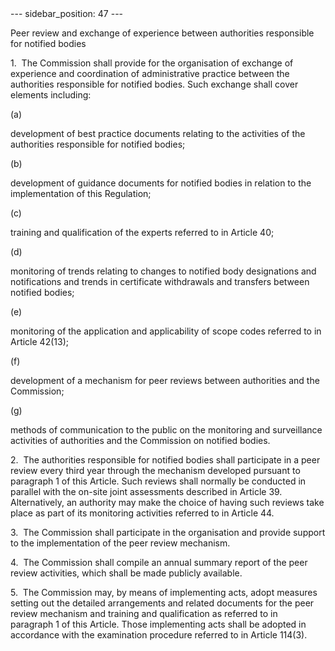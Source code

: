 
<meta data-rh="true" name="docsearch:language" content="en">
<meta data-rh="true" name="docsearch:version" content="current">
<meta data-rh="true" name="docsearch:docusaurus_tag" content="docs-default-current">
        ---
sidebar_position: 47
---
           <p class="stitle-article-norm">Peer review and exchange of experience between authorities responsible for notified bodies</p>
   <p class="norm">1.&nbsp;&nbsp;The Commission shall provide for the 
organisation of exchange of experience and coordination of 
administrative practice between the authorities responsible for notified
 bodies. Such exchange shall cover elements including:</p>
   <div class="grid-container grid-list">
      <div class="list grid-list-column-1">
         <span>(a)&nbsp;</span>
      </div>
      <div class="grid-list-column-2">
         <p class="norm">development of best practice documents relating to the activities of the authorities responsible for notified bodies;</p>
      </div>
   </div>
   <div class="grid-container grid-list">
      <div class="list grid-list-column-1">
         <span>(b)&nbsp;</span>
      </div>
      <div class="grid-list-column-2">
         <p class="norm">development of guidance documents for notified bodies in relation to the implementation of this Regulation;</p>
      </div>
   </div>
   <div class="grid-container grid-list">
      <div class="list grid-list-column-1">
         <span>(c)&nbsp;</span>
      </div>
      <div class="grid-list-column-2">
         <p class="norm">training and qualification of the experts referred to in Article&nbsp;40;</p>
      </div>
   </div>
   <div class="grid-container grid-list">
      <div class="list grid-list-column-1">
         <span>(d)&nbsp;</span>
      </div>
      <div class="grid-list-column-2">
         <p class="norm">monitoring of trends relating to changes to 
notified body designations and notifications and trends in certificate 
withdrawals and transfers between notified bodies;</p>
      </div>
   </div>
   <div class="grid-container grid-list">
      <div class="list grid-list-column-1">
         <span>(e)&nbsp;</span>
      </div>
      <div class="grid-list-column-2">
         <p class="norm">monitoring of the application and applicability of scope codes referred to in Article&nbsp;42(13);</p>
      </div>
   </div>
   <div class="grid-container grid-list">
      <div class="list grid-list-column-1">
         <span>(f)&nbsp;</span>
      </div>
      <div class="grid-list-column-2">
         <p class="norm">development of a mechanism for peer reviews between authorities and the Commission;</p>
      </div>
   </div>
   <div class="grid-container grid-list">
      <div class="list grid-list-column-1">
         <span>(g)&nbsp;</span>
      </div>
      <div class="grid-list-column-2">
         <p class="norm">methods of communication to the public on the 
monitoring and surveillance activities of authorities and the Commission
 on notified bodies.</p>
      </div>
   </div>
   <p class="norm">2.&nbsp;&nbsp;The authorities responsible for 
notified bodies shall participate in a peer review every third year 
through the mechanism developed pursuant to paragraph&nbsp;1 of 
this&nbsp;Article. Such reviews shall normally be conducted in parallel 
with the on-site joint assessments described in Article&nbsp;39. 
Alternatively, an authority may make the choice of having such reviews 
take place as part of its monitoring activities referred to in 
Article&nbsp;44.</p>
   <p class="norm">3.&nbsp;&nbsp;The Commission shall participate in the
 organisation and provide support to the implementation of the peer 
review mechanism.</p>
   <p class="norm">4.&nbsp;&nbsp;The Commission shall compile an annual 
summary report of the peer review activities, which shall be made 
publicly available.</p>
   <p class="norm">5.&nbsp;&nbsp;The Commission may, by means of 
implementing acts, adopt measures setting out the detailed arrangements 
and related documents for the peer review mechanism and training and 
qualification as referred to in paragraph&nbsp;1 of this Article. Those 
implementing acts shall be adopted in accordance with the examination 
procedure referred to in Article&nbsp;114(3).</p>